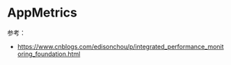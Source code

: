 # AppMetrics

参考：

- https://www.cnblogs.com/edisonchou/p/integrated_performance_monitoring_foundation.html